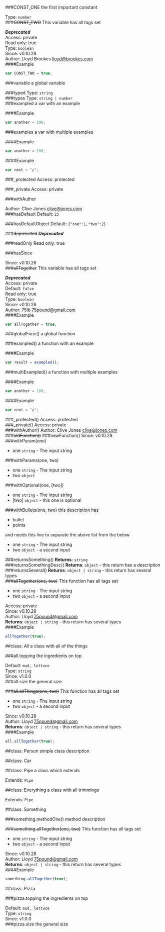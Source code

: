 ###CONST_ONE
the first important constant

Type: `number`  
###~~CONST_TWO~~
This variable has all tags set

***Deprecated***  
Access: private  
Read only: true  
Type: `boolean`  
Since: v0.10.28  
Author: Lloyd Brookes <lloyd@brookes.com>  
####Example
```js
var CONST_TWO = true;
```
###variable
a global variable

  
###typed
Type: `string`  
###types
Type: `string | number`  
###exampled
a var with an example

  
####Example
```js
var another = 100;
```
###examples
a var with multiple examples

  
####Example
```js
var another = 100;
```
####Example
```js
var next = "p";
```
###_protected
Access: protected  
  
###_private
Access: private  
  
###withAuthor
  
Author: Clive Jones <clive@jones.com>  
###hasDefault
Default: `23`  
  
###hasDefaultObject
Default: `{"one":1,"two":2}`  
  
###~~deprecated~~
***Deprecated***  
  
###readOnly
Read only: true  
  
###hasSince
  
Since: v0.10.28  
###~~allTogether~~
This variable has all tags set

***Deprecated***  
Access: private  
Default: `false`  
Read only: true  
Type: `boolean`  
Since: v0.10.28  
Author: 75lb <75pound@gmail.com>  
####Example
```js
var allTogether = true;
```
###globalFunc()
a global function

###exampled()
a function with an example

####Example
```js
var result = exampled();
```
###multiExampled()
a function with multiple examples

####Example
```js
var another = 100;
```
####Example
```js
var next = "p";
```
###_protected()
Access: protected  
###_private()
Access: private  
###withAuthor()
Author: Clive Jones <clive@jones.com>  
###~~oldFunction()~~
###newFunction()
Since: v0.10.28  
###withParam(one)

- one `string` - The input string

###withParams(one, two)

- one `string` - The input string
- two `object`

###withOptional(one, [two])

- one `string` - The input string
- [two] `object` - this one is optional

###withBullets(one, two)
this description has 

- bullet
- points

and needs this line to separate the above list from the below


- one `string` - The input string
- two `object` - a second input

###returnsSomething()
**Returns**: `string`  
###returnsSomethingDesc()
**Returns**: `object` - this return has a description  
###returnsSeveral()
**Returns**: `object | string` - this return has several types  
###~~allTogether(one, two)~~
This function has all tags set


- one `string` - The input string
- two `object` - a second input

Access: private  
Since: v0.10.28  
Author: Lloyd <75pound@gmail.com>  
**Returns**: `object | string` - this return has several types  
####Example
```js
allTogether(true);
```

##class: All
a class with all of the things


###all.topping
the ingredients on top

Default: `mud, lettuce`  
Type: `string`  
Since: v1.0.0  
###all.size
the general size

  
###~~all.allThings(one, two)~~
This function has all tags set


- one `string` - The input string
- two `object` - a second input

Since: v0.10.28  
Author: Lloyd <75pound@gmail.com>  
**Returns**: `object | string` - this return has several types  
####Example
```js
all.allTogether(true);
```

##class: Person
simple class description



##class: Car


##class: Pipe
a class which extends

Extends: `Pipe`


##class: Everything
a class with all trimmings

Extends: `Pipe`


##class: Something

###something.methodOne()
method description

###~~something.allTogether(one, two)~~
This function has all tags set


- one `string` - The input string
- two `object` - a second input

Since: v0.10.28  
Author: Lloyd <75pound@gmail.com>  
**Returns**: `object | string` - this return has several types  
####Example
```js
something.allTogether(true);
```

##class: Pizza

###pizza.topping
the ingredients on top

Default: `mud, lettuce`  
Type: `string`  
Since: v1.0.0  
###pizza.size
the general size

  
